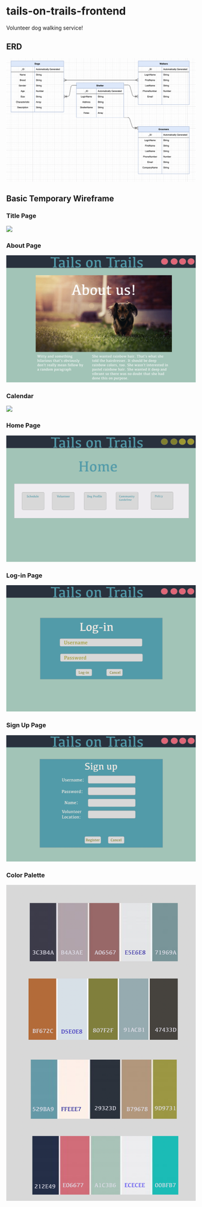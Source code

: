 # tails-on-trails-frontend
Volunteer dog walking service!

## ERD

![](public/img/ERD.png)

## Basic Temporary Wireframe

### Title Page
![](public/img/TitlePage.png)

### About Page
![](public/img/About.png)

### Calendar
![](public/img/Calendar.png)

### Home Page
![](public/img/Home.png)

### Log-in Page
![](public/img/LogIn.png)

### Sign Up Page
![](public/img/Signup.png)

### Color Palette
![](public/img/ColorPalette.png)